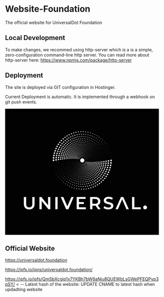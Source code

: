 # Website-Foundation
The official website for UniversalDot Foundation

## Local Development

To make changes, we recommed using http-server which is a is a simple, zero-configuration command-line http server. You can read more about http-server here: https://www.npmjs.com/package/http-server

## Deployment

The site is deployed via GIT configuration in Hostinger. 

Current Deployment is automatic. It is implemented through a webhook on git push events.

![Logo](https://github.com/UniversalDot/documents/blob/master/logo/rsz_jpg-02.jpg)

## Official Website
https://universaldot.foundation

https://ipfs.io/ipns/universaldot.foundation/

https://ipfs.io/ipfs/QmSbXcgip1x7YKBh7bW6aNju8QUEWbLsGWePFEQPyp3pSY/  < -- Latest hash of the website: UPDATE CNAME to latest hash when updadting website 





